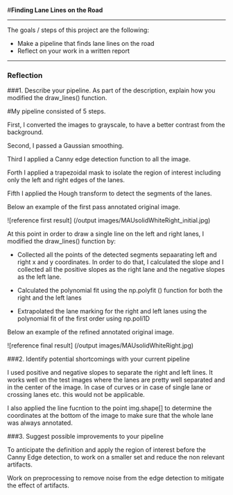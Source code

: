 #**Finding Lane Lines on the Road** 

---

The goals / steps of this project are the following:
* Make a pipeline that finds lane lines on the road
* Reflect on your work in a written report

---
### Reflection

###1. Describe your pipeline. As part of the description, explain how you modified the draw_lines() function.

#My pipeline consisted of 5 steps. 

First, I converted the images to grayscale, to have a better contrast from the background.

Second, I passed a Gaussian smoothing.

Third I applied a Canny edge detection function to all the image.

Forth I applied a trapezoidal mask to isolate the region of interest including only the left and right edges of the lanes.

Fifth I applied the Hough transform to detect the segments of the lanes.

Below an example of the first pass annotated original image.

![reference first result] (/output images/MAUsolidWhiteRight_initial.jpg)


At this point in order to draw a single line on the left and right lanes, I modified the draw_lines() function by:

* Collected all the points of the detected segments sepaarating left and right x and y coordinates. In order to do that, I calculated the slope and I collected all the positive slopes as the right lane and the negative slopes as the left lane.

* Calculated the polynomial fit using the np.polyfit () function for both the right and the left lanes

* Extrapolated the lane marking for the right and left lanes using the polynomial fit of the first order using np.poli1D

Below an example of the refined annotated original image.

![reference final result] (/output images/MAUsolidWhiteRight.jpg)

###2. Identify potential shortcomings with your current pipeline

I used positive and negative slopes to separate the right and left lines. It works well on the test images where the lanes are pretty well separated and in the center of the image. In case of curves or in case of single lane or crossing lanes etc. this would not be applicable.

I also applied the line fucntion to the point img.shape[] to determine the coordinates at the bottom of the image to make sure that the whole lane was always annotated. 

###3. Suggest possible improvements to your pipeline

To anticipate the definition and apply the region of interest before the Canny Edge detection, to work on a smaller set and reduce the non relevant artifacts.

Work on preprocessing to remove noise from the edge detection to mitigate the effect of artifacts.
